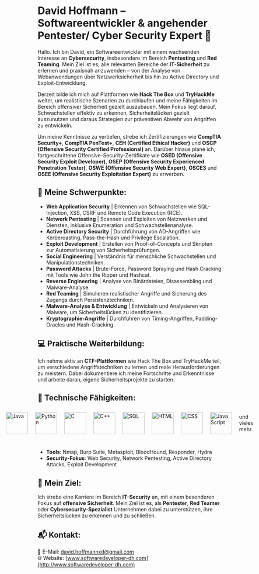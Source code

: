 # David Hoffmann – Softwareentwickler & angehender Pentester/ Cyber Security Expert 🔐

Hallo. Ich bin David, ein Softwareentwickler mit einem wachsenden Interesse an **Cybersecurity**, insbesondere im Bereich **Pentesting** und **Red Teaming**. Mein Ziel ist es, alle relevanten Bereiche der **IT-Sicherheit** zu erlernen und praxisnah anzuwenden – von der Analyse von Webanwendungen über Netzwerksicherheit bis hin zu Active Directory und Exploit-Entwicklung.

Derzeit bilde ich mich auf Plattformen wie **Hack The Box** und **TryHackMe** weiter, um realistische Szenarien zu durchlaufen und meine Fähigkeiten im Bereich offensiver Sicherheit gezielt auszubauen. Mein Fokus liegt darauf, Schwachstellen effektiv zu erkennen, Sicherheitslücken gezielt auszunutzen und daraus Strategien zur präventiven Abwehr von Angriffen zu entwickeln. 

Um meine Kenntnisse zu vertiefen, strebe ich Zertifizierungen wie **CompTIA Security+**, **CompTIA PenTest+**, **CEH (Certified Ethical Hacker)** und **OSCP (Offensive Security Certified Professional)** an. Darüber hinaus plane ich, fortgeschrittene Offensive-Security-Zertifikate wie **OSED (Offensive Security Exploit Developer)**, **OSEP (Offensive Security Experienced Penetration Tester)**, **OSWE (Offensive Security Web Expert)**, **OSCE3** und **OSEE (Offensive Security Exploitation Expert)** zu erwerben.

## 🎯 Meine Schwerpunkte:
- **Web Application Security** | Erkennen von Schwachstellen wie SQL-Injection, XSS, CSRF und Remote Code Execution (RCE).  
- **Network Pentesting** | Scannen und Exploiten von Netzwerken und Diensten, inklusive Enumeration und Schwachstellenanalyse.  
- **Active Directory Security** | Durchführung von AD-Angriffen wie Kerberoasting, Pass-the-Hash und Privilege Escalation.  
- **Exploit Development** | Erstellen von Proof-of-Concepts und Skripten zur Automatisierung von Sicherheitsprüfungen.  
- **Social Engineering** | Verständnis für menschliche Schwachstellen und Manipulationstechniken.  
- **Password Attacks** | Brute-Force, Password Spraying und Hash Cracking mit Tools wie John the Ripper und Hashcat.  
- **Reverse Engineering** | Analyse von Binärdateien, Disassembling und Malware-Analyse.  
- **Red Teaming** | Simulieren realistischer Angriffe und Sicherung des Zugangs durch Persistenztechniken.  
- **Malware-Analyse & Entwicklung** | Entwickeln und Analysieren von Malware, um Sicherheitslücken zu identifizieren.  
- **Kryptographie-Angriffe** | Durchführen von Timing-Angriffen, Padding-Oracles und Hash-Cracking.  

## 💻 Praktische Weiterbildung:
Ich nehme aktiv an **CTF-Plattformen** wie Hack The Box und TryHackMe teil, um verschiedene Angriffstechniken zu lernen und reale Herausforderungen zu meistern. Dabei dokumentiere ich meine Fortschritte und Erkenntnisse und arbeite daran, eigene Sicherheitsprojekte zu starten.

## 🔧 Technische Fähigkeiten:
<div style="display: flex; justify-content: center; align-items: center; gap: 20px;">
    <img src="https://cdn.jsdelivr.net/gh/devicons/devicon/icons/java/java-original.svg" width="60" height="60" alt="Java"/>
  <img src="https://cdn.jsdelivr.net/gh/devicons/devicon/icons/python/python-original.svg" width="60" height="60" alt="Python"/>
  <img src="https://cdn.jsdelivr.net/gh/devicons/devicon/icons/c/c-original.svg" width="60" height="60" alt="C"/>
  <img src="https://cdn.jsdelivr.net/gh/devicons/devicon/icons/cplusplus/cplusplus-original.svg" width="60" height="60" alt="C++"/>
  <img src="https://cdn.jsdelivr.net/gh/devicons/devicon/icons/mysql/mysql-original-wordmark.svg" width="60" height="60" alt="SQL"/>
  <img src="https://cdn.jsdelivr.net/gh/devicons/devicon/icons/html5/html5-original.svg" width="60" height="60" alt="HTML"/>
  <img src="https://cdn.jsdelivr.net/gh/devicons/devicon/icons/css3/css3-original.svg" width="60" height="60" alt="CSS"/>
  <img src="https://cdn.jsdelivr.net/gh/devicons/devicon/icons/javascript/javascript-original.svg" width="60" height="60" alt="JavaScript"/> <p>   und vieles mehr.</p>
</div>
<br>

- **Tools**: Nmap, Burp Suite, Metasploit, BloodHound, Responder, Hydra  
- **Security-Fokus**: Web Security, Network Pentesting, Active Directory Attacks, Exploit Development  

## 🚀 Mein Ziel:
Ich strebe eine Karriere im Bereich **IT-Security** an, mit einem besonderen Fokus auf **offensive Sicherheit**. Mein Ziel ist es, als **Pentester**, **Red Teamer** oder **Cybersecurity-Spezialist** Unternehmen dabei zu unterstützen, ihre Sicherheitslücken zu erkennen und zu schließen.

## 📬 Kontakt:
📧 E-Mail: david.hoffmannxd@gmail.com  
🌐 Website: [www.softwaredeveloper-dh.com](http://www.softwaredeveloper-dh.com)
